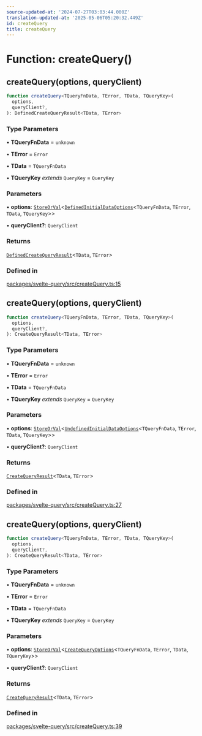 ```yaml
---
source-updated-at: '2024-07-27T03:03:44.000Z'
translation-updated-at: '2025-05-06T05:20:32.449Z'
id: createQuery
title: createQuery
---
```


# Function: createQuery()

## createQuery(options, queryClient)

```ts
function createQuery<TQueryFnData, TError, TData, TQueryKey>(
  options,
  queryClient?,
): DefinedCreateQueryResult<TData, TError>
```

### Type Parameters

• **TQueryFnData** = `unknown`

• **TError** = `Error`

• **TData** = `TQueryFnData`

• **TQueryKey** _extends_ `QueryKey` = `QueryKey`

### Parameters

• **options**: [`StoreOrVal`](../type-aliases/storeorval.md)\<[`DefinedInitialDataOptions`](../type-aliases/definedinitialdataoptions.md)\<`TQueryFnData`, `TError`, `TData`, `TQueryKey`\>\>

• **queryClient?**: `QueryClient`

### Returns

[`DefinedCreateQueryResult`](../type-aliases/definedcreatequeryresult.md)\<`TData`, `TError`\>

### Defined in

[packages/svelte-query/src/createQuery.ts:15](https://github.com/TanStack/query/blob/dac5da5416b82b0be38a8fb34dde1fc6670f0a59/packages/svelte-query/src/createQuery.ts#L15)

## createQuery(options, queryClient)

```ts
function createQuery<TQueryFnData, TError, TData, TQueryKey>(
  options,
  queryClient?,
): CreateQueryResult<TData, TError>
```

### Type Parameters

• **TQueryFnData** = `unknown`

• **TError** = `Error`

• **TData** = `TQueryFnData`

• **TQueryKey** _extends_ `QueryKey` = `QueryKey`

### Parameters

• **options**: [`StoreOrVal`](../type-aliases/storeorval.md)\<[`UndefinedInitialDataOptions`](../type-aliases/undefinedinitialdataoptions.md)\<`TQueryFnData`, `TError`, `TData`, `TQueryKey`\>\>

• **queryClient?**: `QueryClient`

### Returns

[`CreateQueryResult`](../type-aliases/createqueryresult.md)\<`TData`, `TError`\>

### Defined in

[packages/svelte-query/src/createQuery.ts:27](https://github.com/TanStack/query/blob/dac5da5416b82b0be38a8fb34dde1fc6670f0a59/packages/svelte-query/src/createQuery.ts#L27)

## createQuery(options, queryClient)

```ts
function createQuery<TQueryFnData, TError, TData, TQueryKey>(
  options,
  queryClient?,
): CreateQueryResult<TData, TError>
```

### Type Parameters

• **TQueryFnData** = `unknown`

• **TError** = `Error`

• **TData** = `TQueryFnData`

• **TQueryKey** _extends_ `QueryKey` = `QueryKey`

### Parameters

• **options**: [`StoreOrVal`](../type-aliases/storeorval.md)\<[`CreateQueryOptions`](../type-aliases/createqueryoptions.md)\<`TQueryFnData`, `TError`, `TData`, `TQueryKey`\>\>

• **queryClient?**: `QueryClient`

### Returns

[`CreateQueryResult`](../type-aliases/createqueryresult.md)\<`TData`, `TError`\>

### Defined in

[packages/svelte-query/src/createQuery.ts:39](https://github.com/TanStack/query/blob/dac5da5416b82b0be38a8fb34dde1fc6670f0a59/packages/svelte-query/src/createQuery.ts#L39)
